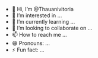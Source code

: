 - 👋 Hi, I’m @Thauanivitoria
- 👀 I’m interested in ...
- 🌱 I’m currently learning ...
- 💞️ I’m looking to collaborate on ...
- 📫 How to reach me ...
- 😄 Pronouns: ...
- ⚡ Fun fact: ...

<!---
Thauanivitoria/Thauanivitoria is a ✨ special ✨ repository because its `README.md` (this file) appears on your GitHub profile.
You can click the Preview link to take a look at your changes.
--->

